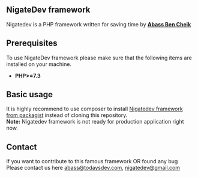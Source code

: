 ## NigateDev framework
Nigatedev is a PHP framework
written for saving time by [**Abass Ben Cheik**](https://todaysdev.com/en/about/author/) 

## Prerequisites
To use NigateDev framework please make sure that the following items are installed on your machine.
* **PHP>=7.3**

## Basic usage
It is highly recommend to use composer to install [Nigatedev framework from packagist](https://packagist.org/packages/nigatedev/nigatedev) instead of cloning this repository.
<br /> **Note:** Nigatedev framework is not ready for production application right now. 

## Contact
If you want to contribute to this famous framework OR found any bug Please contact us here abass@todaysdev.com, nigatedev@gmail.com
